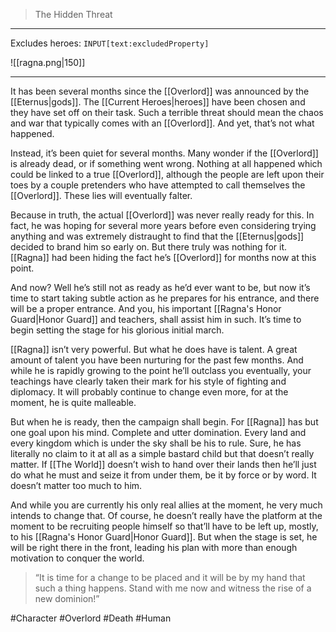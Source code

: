 >The Hidden Threat
---

Excludes heroes: `INPUT[text:excludedProperty]`

![[ragna.png|150]]

---
It has been several months since the [[Overlord]] was announced by the [[Eternus|gods]]. The [[Current Heroes|heroes]] have been chosen and they have set off on their task. Such a terrible threat should mean the chaos and war that typically comes with an [[Overlord]]. And yet, that’s not what happened.

Instead, it’s been quiet for several months. Many wonder if the [[Overlord]] is already dead, or if something went wrong. Nothing at all happened which could be linked to a true [[Overlord]], although the people are left upon their toes by a couple pretenders who have attempted to call themselves the [[Overlord]]. These lies will eventually falter.

Because in truth, the actual [[Overlord]] was never really ready for this. In fact, he was hoping for several more years before even considering trying anything and was extremely distraught to find that the [[Eternus|gods]] decided to brand him so early on. But there truly was nothing for it. [[Ragna]] had been hiding the fact he’s [[Overlord]] for months now at this point. 

And now? Well he’s still not as ready as he’d ever want to be, but now it’s time to start taking subtle action as he prepares for his entrance, and there will be a proper entrance. And you, his important [[Ragna's Honor Guard|Honor Guard]] and teachers, shall assist him in such. It’s time to begin setting the stage for his glorious initial march.

[[Ragna]] isn’t very powerful. But what he does have is talent. A great amount of talent you have been nurturing for the past few months. And while he is rapidly growing to the point he’ll outclass you eventually, your teachings have clearly taken their mark for his style of fighting and diplomacy. It will probably continue to change even more, for at the moment, he is quite malleable.

But when he is ready, then the campaign shall begin. For [[Ragna]] has but one goal upon his mind. Complete and utter domination. Every land and every kingdom which is under the sky shall be his to rule. Sure, he has literally no claim to it at all as a simple bastard child but that doesn’t really matter. If [[The World]] doesn’t wish to hand over their lands then he’ll just do what he must and seize it from under them, be it by force or by word. It doesn’t matter too much to him.

And while you are currently his only real allies at the moment, he very much intends to change that. Of course, he doesn’t really have the platform at the moment to be recruiting people himself so that’ll have to be left up, mostly, to his [[Ragna's Honor Guard|Honor Guard]]. But when the stage is set, he will be right there in the front, leading his plan with more than enough motivation to conquer the world.

>“It is time for a change to be placed and it will be by my hand that such a thing happens. Stand with me now and witness the rise of a new dominion!”

#Character #Overlord #Death #Human